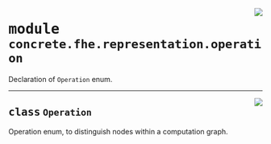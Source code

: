 <!-- markdownlint-disable -->

<a href="../../frontends/concrete-python/concrete/fhe/representation/operation.py#L0"><img align="right" style="float:right;" src="https://img.shields.io/badge/-source-cccccc?style=flat-square"></a>

# <kbd>module</kbd> `concrete.fhe.representation.operation`
Declaration of `Operation` enum. 



---

<a href="../../frontends/concrete-python/concrete/fhe/representation/operation.py#L8"><img align="right" style="float:right;" src="https://img.shields.io/badge/-source-cccccc?style=flat-square"></a>

## <kbd>class</kbd> `Operation`
Operation enum, to distinguish nodes within a computation graph. 





